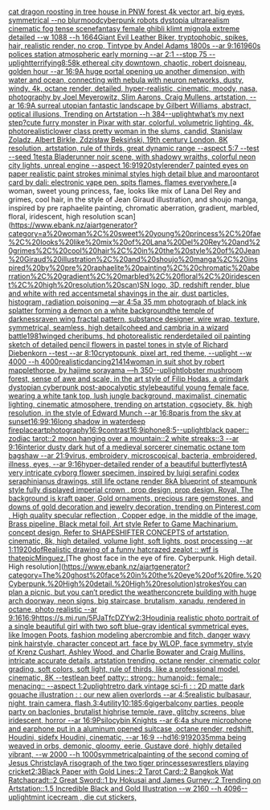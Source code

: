[cat dragon roosting in tree house in PNW forest 4k vector art, big eyes, symmetrical --no blur](https://www.ebank.nz/aiartgenerator?category=cat%20dragon%20roosting%20in%20tree%20house%20in%20PNW%20forest%204k%20vector%20art%2C%20big%20eyes%2C%20symmetrical%20--no%20blur)[mood](https://www.ebank.nz/aiartgenerator?category=mood)[cyberpunk robots dystopia ultrarealism cinematic fog tense scene](https://www.ebank.nz/aiartgenerator?category=cyberpunk%20robots%20dystopia%20ultrarealism%20cinematic%20fog%20tense%20scene)[fantasy female ghibli klimt mignola extreme detailed --w 1088 --h 1664](https://www.ebank.nz/aiartgenerator?category=fantasy%20female%20ghibli%20klimt%20mignola%20extreme%20detailed%20--w%201088%20--h%201664)[Giant Evil Leather Biker,  tryptophobic, spikes, hair, realistic render, no crop, Tintype by Andel Adams 1800s --ar 9:16](https://www.ebank.nz/aiartgenerator?category=Giant%20Evil%20Leather%20Biker%2C%20%20tryptophobic%2C%20spikes%2C%20hair%2C%20realistic%20render%2C%20no%20crop%2C%20Tintype%20by%20Andel%20Adams%201800s%20--ar%209%3A16)[1960s polices station atmospheric early morning --ar 2:1 --stop 75 --uplight](https://www.ebank.nz/aiartgenerator?category=1960s%20polices%20station%20atmospheric%20early%20morning%20--ar%202%3A1%20--stop%2075%20--uplight)[terrifying](https://www.ebank.nz/aiartgenerator?category=terrifying)[8:5](https://www.ebank.nz/aiartgenerator?category=8%3A5)[8k,](https://www.ebank.nz/aiartgenerator?category=8k%2C)[ethereal city downtown, chaotic, robert doisneau, golden hour --ar 16:9](https://www.ebank.nz/aiartgenerator?category=ethereal%20city%20downtown%2C%20chaotic%2C%20robert%20doisneau%2C%20golden%20hour%20--ar%2016%3A9)[A huge portal opening up another dimension, with water and ocean, connecting with nebula with neuron networks, dusty, windy, 4k, octane render, detailed, hyper-realistic, cinematic, moody, nasa, photography by Joel Meyerowitz, Slim Aarons, Craig Mullens, artstation, --ar 16:9](https://www.ebank.nz/aiartgenerator?category=A%20huge%20portal%20opening%20up%20another%20dimension%2C%20with%20water%20and%20ocean%2C%20connecting%20with%20nebula%20with%20neuron%20networks%2C%20dusty%2C%20windy%2C%204k%2C%20octane%20render%2C%20detailed%2C%20hyper-realistic%2C%20cinematic%2C%20moody%2C%20nasa%2C%20photography%20by%20Joel%20Meyerowitz%2C%20Slim%20Aarons%2C%20Craig%20Mullens%2C%20artstation%2C%20--ar%2016%3A9)[A surreal utopian fantastic landscape by Gilbert Williams, abstract, optical illusions, Trending on Artstation --h 384](https://www.ebank.nz/aiartgenerator?category=A%20surreal%20utopian%20fantastic%20landscape%20by%20Gilbert%20Williams%2C%20abstract%2C%20optical%20illusions%2C%20Trending%20on%20Artstation%20--h%20384)[--uplight](https://www.ebank.nz/aiartgenerator?category=--uplight)[what’s my next step?](https://www.ebank.nz/aiartgenerator?category=what%E2%80%99s%20my%20next%20step%3F)[cute furry monster in Pixar with star, colorful, volumetric lighting, 4k, photorealistic](https://www.ebank.nz/aiartgenerator?category=cute%20furry%20monster%20in%20Pixar%20with%20star%2C%20colorful%2C%20volumetric%20lighting%2C%204k%2C%20photorealistic)[lower class pretty woman in the slums, candid, Stanislaw Zoladz, Albert Birkle, Zdzisław Beksiński, 19th century London, 8K resolution, artstation, rule of thirds, great dynamic range --aspect 5:7 --test --seed 1](https://www.ebank.nz/aiartgenerator?category=lower%20class%20pretty%20woman%20in%20the%20slums%2C%20candid%2C%20Stanislaw%20Zoladz%2C%20Albert%20Birkle%2C%20Zdzis%C5%82aw%20Beksi%C5%84ski%2C%2019th%20century%20London%2C%208K%20resolution%2C%20artstation%2C%20rule%20of%20thirds%2C%20great%20dynamic%20range%20--aspect%205%3A7%20--test%20--seed%201)[test](https://www.ebank.nz/aiartgenerator?category=test)[a Bladerunner noir scene, with shadowy wraiths, colorful neon city lights, unreal engine --aspect 16:9](https://www.ebank.nz/aiartgenerator?category=a%20Bladerunner%20noir%20scene%2C%20with%20shadowy%20wraiths%2C%20colorful%20neon%20city%20lights%2C%20unreal%20engine%20--aspect%2016%3A9)[1920](https://www.ebank.nz/aiartgenerator?category=1920)[style](https://www.ebank.nz/aiartgenerator?category=style)[render](https://www.ebank.nz/aiartgenerator?category=render)[7 painted eyes on paper realistic paint strokes minimal styles high detail blue and maroon](https://www.ebank.nz/aiartgenerator?category=7%20painted%20eyes%20on%20paper%20realistic%20paint%20strokes%20minimal%20styles%20high%20detail%20blue%20and%20maroon)[tarot card by dali: electronic vape pen. spits flames. flames everywhere.](https://www.ebank.nz/aiartgenerator?category=tarot%20card%20by%20dali%3A%20electronic%20vape%20pen.%20spits%20flames.%20flames%20everywhere.)[a woman, sweet young princess, fae, looks like mix of Lana Del Rey and grimes, cool hair, in the style of Jean Giraud illustration, and shoujo manga, inspired by pre raphaelite painting, chromatic aberration, gradient, marbled, floral, iridescent, high resolution scan](https://www.ebank.nz/aiartgenerator?category=a%20woman%2C%20sweet%20young%20princess%2C%20fae%2C%20looks%20like%20mix%20of%20Lana%20Del%20Rey%20and%20grimes%2C%20cool%20hair%2C%20in%20the%20style%20of%20Jean%20Giraud%20illustration%2C%20and%20shoujo%20manga%2C%20inspired%20by%20pre%20raphaelite%20painting%2C%20chromatic%20aberration%2C%20gradient%2C%20marbled%2C%20floral%2C%20iridescent%2C%20high%20resolution%20scan)[SN logo, 3D, redshift render, blue and white with red accents](https://www.ebank.nz/aiartgenerator?category=SN%20logo%2C%203D%2C%20redshift%20render%2C%20blue%20and%20white%20with%20red%20accents)[metal shavings in the air, dust particles, histogram, radiation poisoning —ar 4:5](https://www.ebank.nz/aiartgenerator?category=metal%20shavings%20in%20the%20air%2C%20dust%20particles%2C%20histogram%2C%20radiation%20poisoning%20%E2%80%94ar%204%3A5)[a 35 mm photograph of black ink splatter forming a demon on a white background](https://www.ebank.nz/aiartgenerator?category=a%2035%20mm%20photograph%20of%20black%20ink%20splatter%20forming%20a%20demon%20on%20a%20white%20background)[the temple of darkness](https://www.ebank.nz/aiartgenerator?category=the%20temple%20of%20darkness)[raven wing fractal pattern, substance designer, wire wrap, texture, symmetrical, seamless, high detail](https://www.ebank.nz/aiartgenerator?category=raven%20wing%20fractal%20pattern%2C%20substance%20designer%2C%20wire%20wrap%2C%20texture%2C%20symmetrical%2C%20seamless%2C%20high%20detail)[coheed and cambria in a wizard battle](https://www.ebank.nz/aiartgenerator?category=coheed%20and%20cambria%20in%20a%20wizard%20battle)[1981](https://www.ebank.nz/aiartgenerator?category=1981)[winged cheribums, hd photorealistic render](https://www.ebank.nz/aiartgenerator?category=winged%20cheribums%2C%20hd%20photorealistic%20render)[detailed oil painting sketch of detailed pencil flowers in pastel tones in style of Richard Diebenkorn  --test --ar 8:10](https://www.ebank.nz/aiartgenerator?category=detailed%20oil%20painting%20sketch%20of%20detailed%20pencil%20flowers%20in%20pastel%20tones%20in%20style%20of%20Richard%20Diebenkorn%20%20--test%20--ar%208%3A10)[cryptopunk, pixel art, red theme, --uplight --w 4000 --h 4000](https://www.ebank.nz/aiartgenerator?category=cryptopunk%2C%20pixel%20art%2C%20red%20theme%2C%20--uplight%20--w%204000%20--h%204000)[realistic](https://www.ebank.nz/aiartgenerator?category=realistic)[dancing](https://www.ebank.nz/aiartgenerator?category=dancing)[21414](https://www.ebank.nz/aiartgenerator?category=21414)[woman in suit shot by robert mapplethorpe, by hajime sorayama —h 350](https://www.ebank.nz/aiartgenerator?category=woman%20in%20suit%20shot%20by%20robert%20mapplethorpe%2C%20by%20hajime%20sorayama%20%E2%80%94h%20350)[--uplight](https://www.ebank.nz/aiartgenerator?category=--uplight)[lobster mushroom forest, sense of awe and scale, in the art style of Filip Hodas, a grimdark dystopian cyberpunk post-apocalyptic style](https://www.ebank.nz/aiartgenerator?category=lobster%20mushroom%20forest%2C%20sense%20of%20awe%20and%20scale%2C%20in%20the%20art%20style%20of%20Filip%20Hodas%2C%20a%20grimdark%20dystopian%20cyberpunk%20post-apocalyptic%20style)[beautiful young female face, wearing a white tank top, lush jungle background, maximalist, cinematic lighting, cinematic atmosphere, trending on artstation, cgsociety, 8k, high resolution, in the style of Edward Munch --ar 16:8](https://www.ebank.nz/aiartgenerator?category=beautiful%20young%20female%20face%2C%20wearing%20a%20white%20tank%20top%2C%20lush%20jungle%20background%2C%20maximalist%2C%20cinematic%20lighting%2C%20cinematic%20atmosphere%2C%20trending%20on%20artstation%2C%20cgsociety%2C%208k%2C%20high%20resolution%2C%20in%20the%20style%20of%20Edward%20Munch%20--ar%2016%3A8)[paris from the sky at sunset](https://www.ebank.nz/aiartgenerator?category=paris%20from%20the%20sky%20at%20sunset)[16:9](https://www.ebank.nz/aiartgenerator?category=16%3A9)[9:16](https://www.ebank.nz/aiartgenerator?category=9%3A16)[long shadow in waterdeep fireplace](https://www.ebank.nz/aiartgenerator?category=long%20shadow%20in%20waterdeep%20fireplace)[art](https://www.ebank.nz/aiartgenerator?category=art)[photography](https://www.ebank.nz/aiartgenerator?category=photography)[16:9](https://www.ebank.nz/aiartgenerator?category=16%3A9)[contrast](https://www.ebank.nz/aiartgenerator?category=contrast)[16:9](https://www.ebank.nz/aiartgenerator?category=16%3A9)[iphone](https://www.ebank.nz/aiartgenerator?category=iphone)[8:5](https://www.ebank.nz/aiartgenerator?category=8%3A5)[--uplight](https://www.ebank.nz/aiartgenerator?category=--uplight)[black paper:: zodiac tarot::2 moon hanging over a mountain::2 white streaks::3 --ar 9:16](https://www.ebank.nz/aiartgenerator?category=black%20paper%3A%3A%20zodiac%20tarot%3A%3A2%20moon%20hanging%20over%20a%20mountain%3A%3A2%20white%20streaks%3A%3A3%20--ar%209%3A16)[interior dusty dark hut of a medieval sorcerer cinematic octane tom bagshaw --ar 21:9](https://www.ebank.nz/aiartgenerator?category=interior%20dusty%20dark%20hut%20of%20a%20medieval%20sorcerer%20cinematic%20octane%20tom%20bagshaw%20--ar%2021%3A9)[virus, embroidery, microscopical, bacteria, embroidered, illness, eyes, --ar 9:16](https://www.ebank.nz/aiartgenerator?category=virus%2C%20embroidery%2C%20microscopical%2C%20bacteria%2C%20embroidered%2C%20illness%2C%20eyes%2C%20--ar%209%3A16)[hyper-detailed render of a beautiful butterfly](https://www.ebank.nz/aiartgenerator?category=hyper-detailed%20render%20of%20a%20beautiful%20butterfly)[test](https://www.ebank.nz/aiartgenerator?category=test)[A very intricate cyborg flower specimen, inspired by luigi serafini codex seraphinianus drawings, still life octane render 8k](https://www.ebank.nz/aiartgenerator?category=A%20very%20intricate%20cyborg%20flower%20specimen%2C%20inspired%20by%20luigi%20serafini%20codex%20seraphinianus%20drawings%2C%20still%20life%20octane%20render%208k)[A blueprint of steampunk style fully displayed imperial crown , prop design, prop design, Royal, The background is kraft paper,  Gold ornaments, precious rare gemstones,  and downs of gold decoration and jewelry decoration,  trending on Pinterest.com  , High quality specular reflection ,  Copper  edge, in the middle of the image, Brass pipeline,  Black metal foil,  Art style Refer to Game Machinarium.  concept design, Refer to SHAPESHIFTER CONCEPTS  of artstation, cinematic,  8k, high detailed,  volume light,  soft lights,  post processing    --ar 1:1](https://www.ebank.nz/aiartgenerator?category=A%20blueprint%20of%20steampunk%20style%20fully%20displayed%20imperial%20crown%20%2C%20prop%20design%2C%20prop%20design%2C%20Royal%2C%20The%20background%20is%20kraft%20paper%2C%20%20Gold%20ornaments%2C%20precious%20rare%20gemstones%2C%20%20and%20downs%20of%20gold%20decoration%20and%20jewelry%20decoration%2C%20%20trending%20on%20Pinterest.com%20%20%2C%20High%20quality%20specular%20reflection%20%2C%20%20Copper%20%20edge%2C%20in%20the%20middle%20of%20the%20image%2C%20Brass%20pipeline%2C%20%20Black%20metal%20foil%2C%20%20Art%20style%20Refer%20to%20Game%20Machinarium.%20%20concept%20design%2C%20Refer%20to%20SHAPESHIFTER%20CONCEPTS%20%20of%20artstation%2C%20cinematic%2C%20%208k%2C%20high%20detailed%2C%20%20volume%20light%2C%20%20soft%20lights%2C%20%20post%20processing%20%20%20%20--ar%201%3A1)[1920](https://www.ebank.nz/aiartgenerator?category=1920)[dof](https://www.ebank.nz/aiartgenerator?category=dof)[Realistic drawing of a funny hat](https://www.ebank.nz/aiartgenerator?category=Realistic%20drawing%20of%20a%20funny%20hat)[crazed zealot :: wtf is that](https://www.ebank.nz/aiartgenerator?category=crazed%20zealot%20%3A%3A%20wtf%20is%20that)[epic](https://www.ebank.nz/aiartgenerator?category=epic)[Minguez.](https://www.ebank.nz/aiartgenerator?category=Minguez.)[The ghost face in the eye of fire. Cyberpunk. High detail. High resolution](https://www.ebank.nz/aiartgenerator?category=The%20ghost%20face%20in%20the%20eye%20of%20fire.%20Cyberpunk.%20High%20detail.%20High%20resolution)[strokes](https://www.ebank.nz/aiartgenerator?category=strokes)[You can plan a picnic, but you can’t predict the weather](https://www.ebank.nz/aiartgenerator?category=You%20can%20plan%20a%20picnic%2C%20but%20you%20can%E2%80%99t%20predict%20the%20weather)[concrete building with huge arch doorway, neon signs, big staircase, brutalism, xanadu, rendered in octane, photo realistic --ar 9:16](https://www.ebank.nz/aiartgenerator?category=concrete%20building%20with%20huge%20arch%20doorway%2C%20neon%20signs%2C%20big%20staircase%2C%20brutalism%2C%20xanadu%2C%20rendered%20in%20octane%2C%20photo%20realistic%20--ar%209%3A16)[16:9](https://www.ebank.nz/aiartgenerator?category=16%3A9)[<https://s.mj.run/5PJaTfcDZYw>](https://www.ebank.nz/aiartgenerator?category=%3Chttps%3A//s.mj.run/5PJaTfcDZYw%3E)[2:3](https://www.ebank.nz/aiartgenerator?category=2%3A3)[Houdini](https://www.ebank.nz/aiartgenerator?category=Houdini)[a realistic photo portrait of a single beautiful girl with two soft blue-gray identical symmetrical eyes, like Imogen Poots, fashion modeling abercrombie and fitch, danger wavy pink hairstyle, character concept art, face by WLOP, face symmetry, style of Krenz Cushart, Ashley Wood, and Charlie Bowater and Craig Mullins, intricate accurate details, artstation trending, octane render, cinematic color grading, soft colors, soft light, rule of thirds, like a professional model, cinematic, 8K --test](https://www.ebank.nz/aiartgenerator?category=a%20realistic%20photo%20portrait%20of%20a%20single%20beautiful%20girl%20with%20two%20soft%20blue-gray%20identical%20symmetrical%20eyes%2C%20like%20Imogen%20Poots%2C%20fashion%20modeling%20abercrombie%20and%20fitch%2C%20danger%20wavy%20pink%20hairstyle%2C%20character%20concept%20art%2C%20face%20by%20WLOP%2C%20face%20symmetry%2C%20style%20of%20Krenz%20Cushart%2C%20Ashley%20Wood%2C%20and%20Charlie%20Bowater%20and%20Craig%20Mullins%2C%20intricate%20accurate%20details%2C%20artstation%20trending%2C%20octane%20render%2C%20cinematic%20color%20grading%2C%20soft%20colors%2C%20soft%20light%2C%20rule%20of%20thirds%2C%20like%20a%20professional%20model%2C%20cinematic%2C%208K%20--test)[lean beef patty:: strong:: humanoid:: female:: menacing:: --aspect 1:2](https://www.ebank.nz/aiartgenerator?category=lean%20beef%20patty%3A%3A%20strong%3A%3A%20humanoid%3A%3A%20female%3A%3A%20menacing%3A%3A%20--aspect%201%3A2)[uplight](https://www.ebank.nz/aiartgenerator?category=uplight)[retro dark vintage sci-fi : : 2D matte dark gouache illustration : : our new alien overlords --ar 4:5](https://www.ebank.nz/aiartgenerator?category=retro%20dark%20vintage%20sci-fi%20%3A%20%3A%202D%20matte%20dark%20gouache%20illustration%20%3A%20%3A%20our%20new%20alien%20overlords%20--ar%204%3A5)[realistic bulbasaur, night, train camera, flash,](https://www.ebank.nz/aiartgenerator?category=realistic%20bulbasaur%2C%20night%2C%20train%20camera%2C%20flash%2C)[3:4](https://www.ebank.nz/aiartgenerator?category=3%3A4)[utility](https://www.ebank.nz/aiartgenerator?category=utility)[10:18](https://www.ebank.nz/aiartgenerator?category=10%3A18)[5:6](https://www.ebank.nz/aiartgenerator?category=5%3A6)[giger](https://www.ebank.nz/aiartgenerator?category=giger)[balcony parties, people party on baclonies, brutalist highrise temple, rave, glitchy screens, blue iridescent, horror --ar 16:9](https://www.ebank.nz/aiartgenerator?category=balcony%20parties%2C%20people%20party%20on%20baclonies%2C%20brutalist%20highrise%20temple%2C%20rave%2C%20glitchy%20screens%2C%20blue%20iridescent%2C%20horror%20--ar%2016%3A9)[Psilocybin Knights --ar 6:4](https://www.ebank.nz/aiartgenerator?category=Psilocybin%20Knights%20--ar%206%3A4)[a shure microphone and earphone put in a aluminum  opened  suitcase ,octane render, redshift, Houdini, sidefx Houdini, cinematic, --ar 16:9 --hd](https://www.ebank.nz/aiartgenerator?category=a%20shure%20microphone%20and%20earphone%20put%20in%20a%20aluminum%20%20opened%20%20suitcase%20%2Coctane%20render%2C%20redshift%2C%20Houdini%2C%20sidefx%20Houdini%2C%20cinematic%2C%20--ar%2016%3A9%20--hd)[16:9](https://www.ebank.nz/aiartgenerator?category=16%3A9)[1920](https://www.ebank.nz/aiartgenerator?category=1920)[35mm](https://www.ebank.nz/aiartgenerator?category=35mm)[a being weaved in orbs, demonic, gloomy, eerie, Gustave doré, highly detailed vibrant, --w 2000 --h 1000](https://www.ebank.nz/aiartgenerator?category=a%20being%20weaved%20in%20orbs%2C%20demonic%2C%20gloomy%2C%20eerie%2C%20Gustave%20dor%C3%A9%2C%20highly%20detailed%20vibrant%2C%20--w%202000%20--h%201000)[symmetrical](https://www.ebank.nz/aiartgenerator?category=symmetrical)[painting of the second coming of Jesus Christ](https://www.ebank.nz/aiartgenerator?category=painting%20of%20the%20second%20coming%20of%20Jesus%20Christ)[clay](https://www.ebank.nz/aiartgenerator?category=clay)[A risograph of the two tiger princesses](https://www.ebank.nz/aiartgenerator?category=A%20risograph%20of%20the%20two%20tiger%20princesses)[wrestlers playing cricket](https://www.ebank.nz/aiartgenerator?category=wrestlers%20playing%20cricket)[2:3](https://www.ebank.nz/aiartgenerator?category=2%3A3)[Black Paper with Gold Lines::2 Tarot Card::2 Bangkok Wat Ratchapradt::2 Great Sword::1 by Hokusai and James Gurney::2 Trending on Artstation::1.5 Incredible Black and Gold Illustration  --w 2160 --h 4096](https://www.ebank.nz/aiartgenerator?category=Black%20Paper%20with%20Gold%20Lines%3A%3A2%20Tarot%20Card%3A%3A2%20Bangkok%20Wat%20Ratchapradt%3A%3A2%20Great%20Sword%3A%3A1%20by%20Hokusai%20and%20James%20Gurney%3A%3A2%20Trending%20on%20Artstation%3A%3A1.5%20Incredible%20Black%20and%20Gold%20Illustration%20%20--w%202160%20--h%204096)[--uplight](https://www.ebank.nz/aiartgenerator?category=--uplight)[mint icecream , die cut stickers,](https://www.ebank.nz/aiartgenerator?category=mint%20icecream%20%2C%20die%20cut%20stickers%2C)